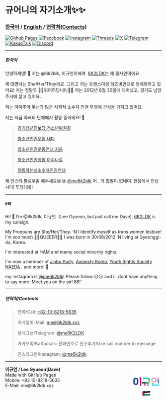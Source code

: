 # 규어니의 자기소개✨️✨️
### [한국어](https://6k2ldk.github.io/6k2ldk/#%ED%95%9C%EA%B5%AD%EC%96%B4) / [Engilsh](https://6k2ldk.github.io/6k2ldk/#en) / [연락처(Contacts)](https://6k2ldk.github.io/6k2ldk/#%EC%97%B0%EB%9D%BD%EC%B2%98contacts)
[![Github Pages](https://img.shields.io/badge/github%20pages-121013?style=for-the-badge&logo=github&logoColor=white)](https://github.com/6k2ldk) [![Facebook](https://img.shields.io/badge/Facebook-%231877F2.svg?style=for-the-badge&logo=Facebook&logoColor=white)](https://www.facebook.com/6k2ldk) [![Instagram](https://img.shields.io/badge/Instagram-%23E4405F.svg?style=for-the-badge&logo=Instagram&logoColor=white)](https://instagram.com/me6k2ldk)
[![Threads](https://img.shields.io/badge/Threads-000000?style=for-the-badge&logo=Threads&logoColor=white)](https://threads.com/me6k2ldk) 
[![X](https://img.shields.io/badge/X-%23000000.svg?style=for-the-badge&logo=X&logoColor=white)](https://x.com/me6k2ldk) 
[![Telegram](https://img.shields.io/badge/Telegram-2CA5E0?style=for-the-badge&logo=telegram&logoColor=white)](https://t.me/me6K2LDK)
[![KakaoTalk](https://img.shields.io/badge/kakaotalk-ffcd00.svg?style=for-the-badge&logo=kakaotalk&logoColor=000000)](http://qr.kakao.com/talk/C7SU4ejg14dgMoxu.Sl4pvKHa_g-)
[![Discord](https://img.shields.io/badge/Discord-%235865F2.svg?style=for-the-badge&logo=discord&logoColor=white)](https://discord.com)

------------------------------
##### 한국어
안녕하세영! 👋 저는 @6k2ldk, 이규언이에여. [6K2LDK](https://qrz.com/db/6k2ldk)는 제 콜사인이에요.

제 대명사는 She/Her/They에요. 그리고 저는 트랜스여성 레즈비언으로 정체화하고 있어요! 저는 정말루 🏳️‍⚧️퀴어하답니다🏳️‍🌈
저는 2012년 8월 30일에 태어났고, 경기도 남앙주시에 살고 있어요.

저는 아마추어 무선과 많은 사회적 소수자 인권 투쟁에 관심을 가지고 있어요.

저는 지금 아래의 단체에서 활동 중이에요! 🚩
> [경기청년진보당 청소년위원회](https://jinboparty.com)
> 
> [청소년인권모임 내다](https://crsnaeda.kr)
> 
> [청소년인권운동연대 지음](https://yhrjieum.kr)
> 
> [청소년인권행동 아수나로](https://asunaro.or.kr)
> 
> [행동하는성소수자인권연대](https://lgbtpride.or.kr)

제 인스타 팔로우좀 해주세요😢😢 [@me6k2ldk](https://instagram.com/me6k2ldk)
어.. 더 할말이 없네여. 현장에서 만납시다! 투쟁! 88!

------------------------------------------

##### EN
Hi! 👋 I’m @6k2ldk, 이규언（Lee Gyueon, but just call me Dave). [6K2LDK](https://qrz.com/db/6k2ldk) is my callsign.

My Pronouns are She/Her/They. 'N I identify myself as trans women lesbian! I'm soo much 🏳️‍⚧️QUEEER🏳️‍🌈
I was born in 30/08/2012 'N living at Gyeonggi-do, Korea.

I'm interested at HAM and mamy social minority rights.

I'm now a member of [Jinbo Party](https://jinboparty.com), [Amnesty Korea](https://amnesty.or.kr), [Youth Rights Society NAEDA](https://crsnaeda.kr).. and more! 🚩

my instagram is [@me6k2ldk](https"//instagram.com/me6k2ldk)! Please follow 😢😢
and I.. dont have anything to say more. Meet you on the air! 88!`

--------------------
##### 연락처/Contacts
> 전화/Call: [+82-10-8218-5635](tel:+821082185635)
>
> 이메일/E-Mail: [me@6k2ldk.xyz](mailto:me@6k2ldk.xyz)
>
> 텔레그램/Telegram: [@me6K2LDK](https://t.me/me6K2LDK)
>
> 카카오톡/KaKaotalk: 전화번호로 친구추가/Use call number to messege
>
> 인스타그램/Instagram: [@me6k2ldk](https://instagram.com/me6k2ldk)

---------------
<div> 
  <div style="float: right">
    <img src="프로필사진.jpg" width="100" height="100">
  </div>
<div>
    <b>이규언 / Lee Gyueon(Dave)</b><br>Made with GitHub Pages<br>Mobile: +82 10-8218-5635<br>E-Mail: me@6k2ldk.xyz
  </div>
</div>
